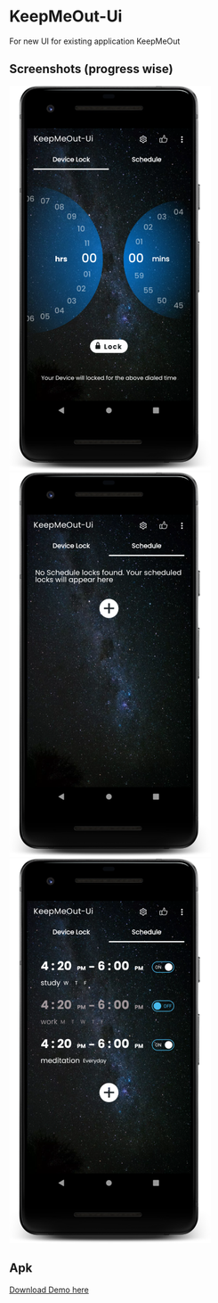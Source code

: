 # KeepMeOut-Ui
For new UI for existing application KeepMeOut

## Screenshots (progress wise)
<img src="https://github.com/shadygoneinsane/KeepMeOut-Ui/blob/master/screenshots/screenshot_1.png" alt="Screenshot 1"/>
<img src="https://github.com/shadygoneinsane/KeepMeOut-Ui/blob/master/screenshots/screenshot_3.png" alt="Screenshot 3"/>
<img src="https://github.com/shadygoneinsane/KeepMeOut-Ui/blob/master/screenshots/screenshot_4.png" alt="Screenshot 4"/>

## Apk

[Download Demo here](https://github.com/shadygoneinsane/KeepMeOut-Ui/blob/master/sample/app-debug.apk)
